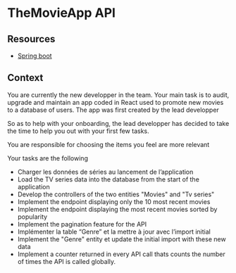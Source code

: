 # TheMovieApp API

## Resources

- [Spring boot](https://spring.io/projects/spring-boot)

## Context

You are currently the new developper in the team. Your main task is to audit, upgrade and maintain an app coded in React used to promote new movies to a database of users.
The app was first created by the lead developper

So as to help with your onboarding, the lead developper has decided to take the time to help you out with your first few tasks.

You are responsible for choosing the items you feel  are more relevant

Your tasks are the following

- Charger les données de séries au lancement de l’application
- Load the TV series data into the database from the start of the application
- Develop the controllers of the two entities "Movies" and "Tv series"
- Implement the endpoint displaying only the 10 most recent movies
- Implement the endpoint displaying the most recent movies sorted by popularity
- Implement the pagination feature for the API
- Implémenter la table “Genre” et la mettre à jour avec l’import initial
- Implement the "Genre" entity et update the initial import with these new data
- Implement a counter returned in every API call thats counts the number of times the API is called globally.